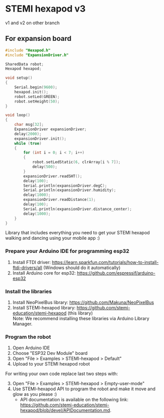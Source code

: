 # STEMI hexapod v3 #

v1 and v2 on other branch

## For expansion board
```cpp
#include "Hexapod.h"
#include "ExpansionDriver.h"

SharedData robot;
Hexapod hexapod;

void setup()
{
	Serial.begin(9600);
	hexapod.init();
	robot.setLed(GREEN);
	robot.setHeight(50);
}

void loop()
{
	char msg[32];
	ExpansionDriver expansionDriver;
	delay(2000);
	expansionDriver.init();
	while (true)
	{
		for (int i = 0; i < 7; i++)
		{
			robot.setLedStatic(6, clrArray[i % 7]);
			delay(500);
		}
		expansionDriver.readSHT();
		delay(100);
		Serial.println(expansionDriver.degC);
		Serial.println(expansionDriver.humidity);
		delay(1000);
		expansionDriver.readDistance(1);
		delay(100);
		Serial.println(expansionDriver.distance_center);
		delay(1000);
	}
}
```

Library that includes everything you need to get your STEMI hexapod walking and dancing using your mobile app :)

### Prepare your Arduino IDE for programming esp32 ###

1. Install FTDI driver: <https://learn.sparkfun.com/tutorials/how-to-install-ftdi-drivers/all> (Windows should do it automatically)
2. Install Arduino core for esp32: <https://github.com/espressif/arduino-esp32>

### Install the libraries ###

1. Install NeoPixelBus library: <https://github.com/Makuna/NeoPixelBus>
2. Install STEMI-hexapod library: <https://github.com/stemi-education/stemi-hexapod> (this library)  
Note: We recommend installing these libraries via Arduino Library Manager.

### Program the robot ###

1. Open Arduino IDE
2. Choose "ESP32 Dev Module" board
3. Open "File > Examples > STEMI-hexapod > Default"
4. Upload to your STEMI hexapod robot

For writing your own code replace last two steps with:

3. Open "File > Examples > STEMI-hexapod > Empty-user-mode"
4. Use STEMI-hexapod API to program the robot and make it move and glow as you please :)
    * API documentation is available on the following link: <https://github.com/stemi-education/stemi-hexapod/blob/devel/APIDocumentation.md>.
